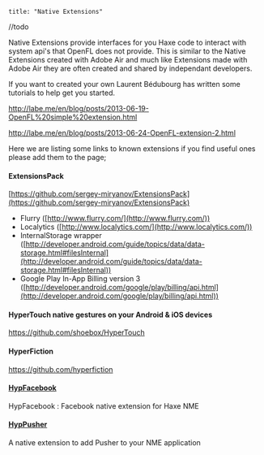 ```
title: "Native Extensions"
```

//todo




Native Extensions provide interfaces for you Haxe code to interact with system api's that OpenFL does not provide. This is similar to the Native Extensions created with Adobe Air and much like Extensions made with Adobe Air they are often created and shared by independant developers.

If you want to created your own Laurent Bédubourg has written some tutorials to help get you started.

http://labe.me/en/blog/posts/2013-06-19-OpenFL%20simple%20extension.html

http://labe.me/en/blog/posts/2013-06-24-OpenFL-extension-2.html

Here we are listing some links to known extensions if you find useful ones please add them to the page;

#### ExtensionsPack

[https://github.com/sergey-miryanov/ExtensionsPack](https://github.com/sergey-miryanov/ExtensionsPack)

*   Flurry ([http://www.flurry.com/](http://www.flurry.com/))
*   Localytics ([http://www.localytics.com/](http://www.localytics.com/))
*   InternalStorage wrapper ([http://developer.android.com/guide/topics/data/data-storage.html#filesInternal](http://developer.android.com/guide/topics/data/data-storage.html#filesInternal))
*   Google Play In-App Billing version 3 ([http://developer.android.com/google/play/billing/api.html](http://developer.android.com/google/play/billing/api.html))

#### HyperTouch native gestures on your Android &amp; iOS devices

https://github.com/shoebox/HyperTouch

#### HyperFiction

https://github.com/hyperfiction

#### [HypFacebook](https://github.com/hyperfiction/HypFacebook)

HypFacebook : Facebook native extension for Haxe NME

#### [HypPusher](https://github.com/hyperfiction/HypPusher)

A native extension to add Pusher to your NME application